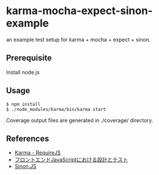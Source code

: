 karma-mocha-expect-sinon-example
================================

an example test setup for karma + mocha + expect + sinon.

Prerequisite
------------

Install node.js

Usage
-----

```
$ npm install
$ ./node_modules/karma/bin/karma start
```

Coverage output files are generated in ./coverage/ directory.


References
----------

* [Karma - RequireJS](http://karma-runner.github.io/0.10/plus/requirejs.html)
* [フロントエンドJavaScriptにおける設計とテスト](http://hokaccha.github.io/slides/javascript_design_and_test/#page1)
* [Sinon.JS](http://hokaccha.github.io/slides/sinonjs/)
